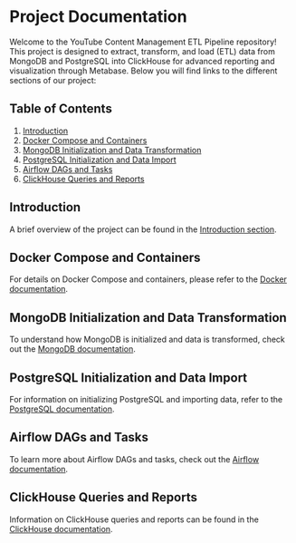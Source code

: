 # Project Documentation

Welcome to the YouTube Content Management ETL Pipeline repository! This project is designed to extract, transform, and load (ETL) data from MongoDB and PostgreSQL into ClickHouse for advanced reporting and visualization through Metabase. Below you will find links to the different sections of our project:

## Table of Contents

1. [Introduction](./docs/introduction.md)
2. [Docker Compose and Containers](./docs/docker.md)
3. [MongoDB Initialization and Data Transformation](./docs/mongodb.md)
4. [PostgreSQL Initialization and Data Import](./docs/postgresql.md)
5. [Airflow DAGs and Tasks](./docs/airflow.md)
6. [ClickHouse Queries and Reports](./docs/clickhouse.md)


## Introduction

A brief overview of the project can be found in the [Introduction section](./docs/introduction.md).

## Docker Compose and Containers

For details on Docker Compose and containers, please refer to the [Docker documentation](./docs/docker.md).

## MongoDB Initialization and Data Transformation

To understand how MongoDB is initialized and data is transformed, check out the [MongoDB documentation](./docs/mongodb.md).

## PostgreSQL Initialization and Data Import

For information on initializing PostgreSQL and importing data, refer to the [PostgreSQL documentation](./docs/postgresql.md).

## Airflow DAGs and Tasks

To learn more about Airflow DAGs and tasks, check out the [Airflow documentation](./docs/airflow.md).

## ClickHouse Queries and Reports

Information on ClickHouse queries and reports can be found in the [ClickHouse documentation](./docs/clickhouse.md).

